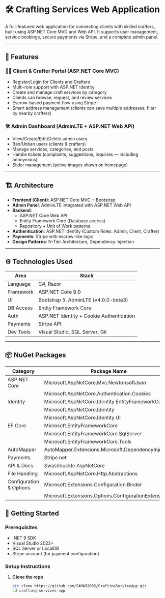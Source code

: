 # 🛠️ Crafting Services Web Application

A full-featured web application for connecting clients with skilled crafters, built using ASP.NET Core MVC and Web API. It supports user management, service bookings, secure payments via Stripe, and a complete admin panel.

---

## 📌 Features

### 🧑‍🔧 Client & Crafter Portal (ASP.NET Core MVC)
- Register/Login for Clients and Crafters
- Multi-role support with ASP.NET Identity
- Create and manage craft services by category
- Clients can browse, request, and review services
- Escrow-based payment flow using Stripe
- Smart address management (clients can save multiple addresses, filter by nearby crafters)

### 🛠️ Admin Dashboard (AdminLTE + ASP.NET Web API)
- View/Create/Edit/Delete admin users
- Ban/Unban users (clients & crafters)
- Manage services, categories, and posts
- Handle tickets (complaints, suggestions, inquiries — including anonymous)
- Slider management (active images shown on homepage)

---

## 🏗️ Architecture

- **Frontend (Client)**: ASP.NET Core MVC + Bootstrap
- **Admin Panel**: AdminLTE integrated with ASP.NET Web API
- **Backend**:
  - ASP.NET Core Web API
  - Entity Framework Core (Database access)
  - Repository + Unit of Work patterns
- **Authentication**: ASP.NET Identity (Custom Roles: Admin, Client, Crafter)
- **Payments**: Stripe with escrow-like logic
- **Design Patterns**: N-Tier Architecture, Dependency Injection

---

## ⚙️ Technologies Used

| Area        | Stack                                      |
|-------------|--------------------------------------------|
| Language    | C#, Razor                                  |
| Framework   | ASP.NET Core 9.0                           |
| UI          | Bootstrap 5, AdminLTE (v4.0.0-beta3)       |
| DB Access   | Entity Framework Core                      |
| Auth        | ASP.NET Identity + Cookie Authentication   |
| Payments    | Stripe API                                 |
| Dev Tools   | Visual Studio, SQL Server, Git             |

---
## 📦 NuGet Packages

| Category               | Package Name                                        |
|------------------------|-----------------------------------------------------|
| ASP.NET Core           | Microsoft.AspNetCore.Mvc.NewtonsoftJson            |
|                        | Microsoft.AspNetCore.Authentication.Cookies        |
| Identity               | Microsoft.AspNetCore.Identity.EntityFrameworkCore  |
|                        | Microsoft.AspNetCore.Identity                      |
|                        | Microsoft.AspNetCore.Identity.UI                   |
| EF Core                | Microsoft.EntityFrameworkCore                      |
|                        | Microsoft.EntityFrameworkCore.SqlServer            |
|                        | Microsoft.EntityFrameworkCore.Tools                |
| AutoMapper             | AutoMapper.Extensions.Microsoft.DependencyInjection|
| Payments               | Stripe.net                                         |
| API & Docs             | Swashbuckle.AspNetCore                             |
| File Handling          | Microsoft.AspNetCore.Http.Abstractions             |
| Configuration & Options| Microsoft.Extensions.Configuration.Binder          |
|                        | Microsoft.Extensions.Options.ConfigurationExtensions|

## 🚀 Getting Started

### Prerequisites
- .NET 9 SDK
- Visual Studio 2022+
- SQL Server or LocalDB
- Stripe account (for payment configuration)

### Setup Instructions

1. **Clone the repo**  
   ```bash
   git clone https://github.com/SAMA32002/CraftingServiceApp.git
   cd crafting-services-app
